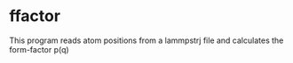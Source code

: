 # ffactor

This program reads atom positions from a lammpstrj file and calculates the form-factor p(q)
